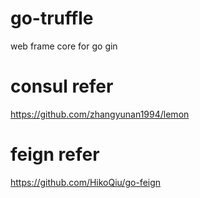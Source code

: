 # go-truffle
web frame core for go gin

# consul refer
https://github.com/zhangyunan1994/lemon

# feign refer
https://github.com/HikoQiu/go-feign
